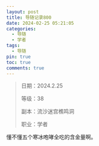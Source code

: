 ```yaml
---
layout: post
title: 导随记录800
date: 2024-02-25 05:21:05
categories:
  - 导随
  - 学者
tags:
  - 导随
pin: true
toc: true
comments: true
---
```

> 日期：2024.2.25
>
> 等级：38
>
> 副本：流沙迷宫樵鸣洞
>
> 职业：学者

懂不懂五个寒冰咆哮全吃的含金量啊。